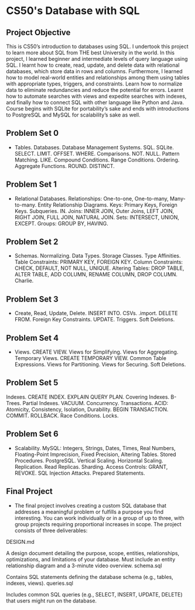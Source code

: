 # CS50's Database with SQL

## Project Objective
This is CS50’s introduction to databases using SQL. I undertook this project to learn more about SQL from THE best University in the world. In this project, I learned beginner and intermediate levels of query language using SQL. I learnt how to create, read, update, and delete data with relational databases, which store data in rows and columns. Furthermore, I learned how to model real-world entities and relationships among them using tables with appropriate types, triggers, and constraints. Learn how to normalize data to eliminate redundancies and reduce the potential for errors. Learnt how to automate searches with views and expedite searches with indexes, and finally how to connect SQL with other language like Python and Java. Course begins with SQLite for portability’s sake and ends with introductions to PostgreSQL and MySQL for scalability’s sake as well.



## Problem Set 0
- Tables. Databases. Database Management Systems. SQL. SQLite. SELECT. LIMIT. OFFSET. WHERE. Comparisons. NOT. NULL. Pattern Matching. LIKE. Compound Conditions. Range Conditions. Ordering. Aggregate Functions. ROUND. DISTINCT.

## Problem Set 1
- Relational Databases. Relationships: One-to-one, One-to-many, Many-to-many. Entity Relationship Diagrams. Keys: Primary Keys, Foreign Keys. Subqueries. IN. Joins: INNER JOIN, Outer Joins, LEFT JOIN, RIGHT JOIN, FULL JOIN, NATURAL JOIN. Sets: INTERSECT, UNION, EXCEPT. Groups: GROUP BY, HAVING.

## Problem Set 2
- Schemas. Normalizing. Data Types. Storage Classes. Type Affinities. Table Constraints: PRIMARY KEY, FOREIGN KEY. Column Constraints: CHECK, DEFAULT, NOT NULL, UNIQUE. Altering Tables: DROP TABLE, ALTER TABLE, ADD COLUMN, RENAME COLUMN, DROP COLUMN. Charlie.

## Problem Set 3
- Create, Read, Update, Delete. INSERT INTO. CSVs. .import. DELETE FROM. Foreign Key Constraints. UPDATE. Triggers. Soft Deletions.

## Problem Set 4
- Views. CREATE VIEW. Views for Simplifying. Views for Aggregating. Temporary Views. CREATE TEMPORARY VIEW. Common Table Expressions. Views for Partitioning. Views for Securing. Soft Deletions.

## Problem Set 5
Indexes. CREATE INDEX. EXPLAIN QUERY PLAN. Covering Indexes. B-Trees. Partial Indexes. VACUUM. Concurrency. Transactions. ACID: Atomicity, Consistency, Isolation, Durability. BEGIN TRANSACTION. COMMIT. ROLLBACK. Race Conditions. Locks.

## Problem Set 6
- Scalability. MySQL: Integers, Strings, Dates, Times, Real Numbers, Floating-Point Imprecision, Fixed Precision, Altering Tables. Stored Procedures. PostgreSQL. Vertical Scaling. Horizontal Scaling. Replication. Read Replicas. Sharding. Access Controls: GRANT, REVOKE. SQL Injection Attacks. Prepared Statements.

## Final Project
- The final project involves creating a custom SQL database that addresses a meaningful problem or fulfills a purpose you find interesting. You can work individually or in a group of up to three, with group projects requiring proportional increases in scope. The project consists of three deliverables:

DESIGN.md

A design document detailing the purpose, scope, entities, relationships, optimizations, and limitations of your database.
Must include an entity relationship diagram and a 3-minute video overview.
schema.sql

Contains SQL statements defining the database schema (e.g., tables, indexes, views).
queries.sql

Includes common SQL queries (e.g., SELECT, INSERT, UPDATE, DELETE) that users might run on the database.
